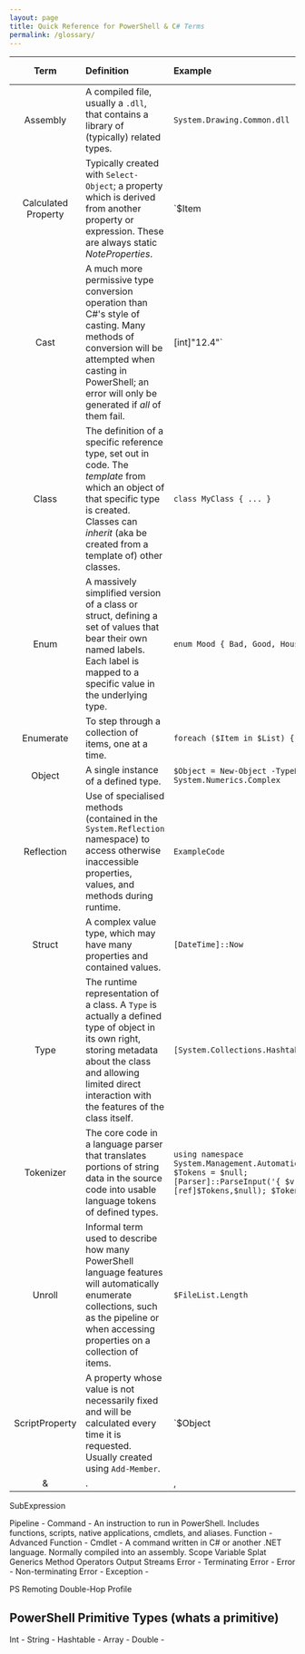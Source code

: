 ```yaml
---
layout: page
title: Quick Reference for PowerShell & C# Terms
permalink: /glossary/
---
```


| Term       | Definition | Example | Reference Link |
|:----------:|:-----------|:--------|:--------------:|
| Assembly              | A compiled file, usually a `.dll`, that contains a library of (typically) related types. | `System.Drawing.Common.dll` | [Link]() |
| Calculated Property   | Typically created with `Select-Object`; a property which is derived from another property or expression. These are always static _NoteProperties_. | `$Item | Select-Object -Property @{ Name='Thing'; Expression={$_.Other + 4} }` | [Link]() |
| Cast                  | A much more permissive type conversion operation than C#'s style of casting. Many methods of conversion will be attempted when casting in PowerShell; an error will only be generated if _all_ of them fail.| [int]"12.4"` | [PowerShell](https://blogs.msdn.microsoft.com/powershell/2013/06/11/understanding-powershells-type-conversion-magic/) [C#](https://docs.microsoft.com/en-us/dotnet/csharp/programming-guide/types/casting-and-type-conversions) |
| Class                 | The definition of a specific reference type, set out in code. The _template_ from which an object of that specific type is created. Classes can _inherit_ (aka be created from a template of) other classes. | `class MyClass { ... }` | [Link]() |(https://docs.microsoft.com/en-us/dotnet/csharp/programming-guide/classes-and-structs/classes) |
| Enum                  | A massively simplified version of a class or struct, defining a set of values that bear their own named labels. Each label is mapped to a specific value in the underlying type. | `enum Mood { Bad, Good, HouseIsOnFire }` | [PowerShell](https://social.technet.microsoft.com/wiki/contents/articles/26436.how-to-create-and-use-enums-in-powershell.aspx) [C#](https://docs.microsoft.com/en-us/dotnet/csharp/programming-guide/enumeration-types) |
| Enumerate             | To step through a collection of items, one at a time. | `foreach ($Item in $List) { ... }` | [PowerShell]() [C#](https://csharp.net-tutorials.com/control-structures/loops/) |
| Object                | A single instance of a defined type. | `$Object = New-Object -TypeName System.Numerics.Complex` | [Link]() |
| Reflection            | Use of specialised methods (contained in the `System.Reflection` namespace) to access otherwise inaccessible properties, values, and methods during runtime. |`ExampleCode` | [PowerShell](https://blog.netspi.com/using-powershell-and-reflection-api-to-invoke-methods-from-net-assemblies/) [C#](https://docs.microsoft.com/en-us/dotnet/csharp/programming-guide/concepts/reflection) |
| Struct                | A complex value type, which may have many properties and contained values. | `[DateTime]::Now` | [Link]() |
| Type                  | The runtime representation of a class. A `Type` is actually a defined type of object in its own right, storing metadata about the class and allowing limited direct interaction with the features of the class itself. | `[System.Collections.Hashtable]` | [C#](https://docs.microsoft.com/en-us/dotnet/api/system.type?view=netcore-2.1) |
| Tokenizer             | The core code in a language parser that translates portions of string data in the source code into usable language tokens of defined types. | `using namespace System.Management.Automation.Language; $Tokens = $null; [Parser]::ParseInput('{ $v = 1 }',[ref]$Tokens,$null); $Tokens` | [PowerShell](https://geekeefy.wordpress.com/2017/06/07/powershell-tokenization-and-abstract-syntax-tree/) |
| Unroll                | Informal term used to describe how many PowerShell language features will automatically enumerate collections, such as the pipeline or when accessing properties on a collection of items. | `$FileList.Length` | [PowerShell](http://www.nivot.org/blog/post/2012/03/16/PowerShell-30-Now-with-Property-Unrolling!) |
| ScriptProperty        | A property whose value is not necessarily fixed and will be calculated every time it is requested. Usually created using `Add-Member`. | `$Object | Add-Member -Type ScriptProperty -Name 'Prop' -Value {$this.Val - 10}` | [Link]() |
& | . | ,
SubExpression

Pipeline -
Command - An instruction to run in PowerShell. Includes functions, scripts, native applications, cmdlets, and aliases.
Function -
Advanced Function -
Cmdlet - A command written in C# or another .NET language. Normally compiled into an assembly.
Scope
Variable
Splat
Generics
Method
Operators
Output Streams
Error - Terminating Error -
Error - Non-terminating Error -
Exception -


PS Remoting
Double-Hop
Profile

## PowerShell Primitive Types (whats a primitive)

Int -
String -
Hashtable -
Array -
Double -
